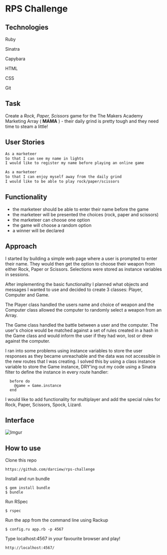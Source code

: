 # RPS Challenge

Technologies
----
Ruby

Sinatra

Capybara

HTML

CSS

Git

Task
----

Create a _Rock, Paper, Scissors_ game for the The Makers Academy Marketing Array ( **MAMA** ) - their daily grind is pretty tough and they need time to steam a little!

User Stories
----

```sh
As a marketeer
So that I can see my name in lights
I would like to register my name before playing an online game

As a marketeer
So that I can enjoy myself away from the daily grind
I would like to be able to play rock/paper/scissors
```

Functionality 
----
- the marketeer should be able to enter their name before the game
- the marketeer will be presented the choices (rock, paper and scissors)
- the marketeer can choose one option
- the game will choose a random option
- a winner will be declared

Approach
----

I started by building a simple web page where a user is prompted to enter their name. They would then get the option to choose their weapon from either Rock, Paper or Scissors. Selections were stored as instance variables in sessions.

After implementing the basic functionality I planned what objects and messages I wanted to use and decided to create 3 classes: Player, Computer and Game. 

The Player class handled the users name and choice of weapon and the Computer class allowed the computer to randomly select a weapon from an Array. 

The Game class handled the battle between a user and the computer. The user's choice would be matched against a set of rules created in a hash in the Game class and would inform the user if they had won, lost or drew against the computer.

I ran into some problems using instance variables to store the user responses as they became unreachable and the data was not accessible in the new routes that I was creating. I solved this by using a class instance variable to store the Game instance, DRY'ing out my code using a Sinatra filter to define the instance in every route handler:

```
  before do
    @game = Game.instance
  end  
```

I would like to add functionality for multiplayer and add the special rules for Rock, Paper, Scissors, Spock, Lizard.

Interface
----

![Imgur](https://i.imgur.com/OrGwzPg.png)

How to use
----

Clone this repo 

```
https://github.com/darciew/rps-challenge
```
Install and run bundle
```
$ gem install bundle
$ bundle
```

Run RSpec
```
$ rspec
```

Run the app from the command line using Rackup 
```
$ config.ru app.rb -p 4567
```

Type localhost:4567 in your favourite browser and play!

```
http://localhost:4567/
```
